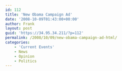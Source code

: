 ```yaml
---
id: 112
title: 'New Obama Campaign Ad'
date: '2008-10-09T01:43:00+00:00'
author: Frank
layout: post
guid: 'https://34.95.34.211/?p=112'
permalink: /2008/10/09/new-obama-campaign-ad-html/
categories:
    - 'Current Events'
    - News
    - Opinion
    - Politics
---
```


<object height="344" width="425"><param name="movie" value="http://www.youtube.com/v/szS1pPd2Rp4&hl=en&fs=1"></param><param name="allowFullScreen" value="true"></param><embed allowfullscreen="true" height="344" src="http://www.youtube.com/v/szS1pPd2Rp4&hl=en&fs=1" type="application/x-shockwave-flash" width="425"></embed></object>
